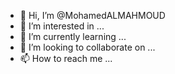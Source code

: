 - 👋 Hi, I’m @MohamedALMAHMOUD
- 👀 I’m interested in ...
- 🌱 I’m currently learning ...
- 💞️ I’m looking to collaborate on ...
- 📫 How to reach me ...

<!---
MohamedALMAHMOUD/MohamedALMAHMOUD is a ✨ special ✨ repository because its `README.md` (this file) appears on your GitHub profile.
You can click the Preview link to take a look at your changes.
--->
